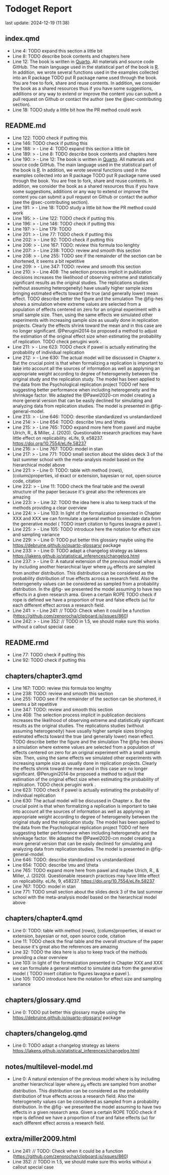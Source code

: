 # Todoget Report
last update: 2024-12-19 (11:38)

## index.qmd

- Line 4: TODO expand this section a little bit 
- Line 8: TODO describe book contents and chapters here 
- Line 12: The book is written in [Quarto](https://quarto.org/). All materials and source code GitHub. The main language used in the statistical part of the book is [R](https://www.r-project.org/). In addition, we wrote several functions used in the examples collected into an R package  TODO put R package name  used through the book. You are free to fork, share and reuse contents. In addition, we consider the book as a shared resources thus if you have some suggestions, additions or any way to extend or improve the content you can submit a pull request on Github or contact the author (see the @sec-contributing section). 
- Line 18: TODO study a little bit how the PR method could work 

## README.md

- Line 122: TODO check if putting this 
- Line 146: TODO check if putting this 
- Line 188: > - Line 4: TODO expand this section a little bit 
- Line 189: > - Line 8: TODO describe book contents and chapters here 
- Line 190: > - Line 12: The book is written in [Quarto](https://quarto.org/). All materials and source code GitHub. The main language used in the statistical part of the book is [R](https://www.r-project.org/). In addition, we wrote several functions used in the examples collected into an R package  TODO put R package name  used through the book. You are free to fork, share and reuse contents. In addition, we consider the book as a shared resources thus if you have some suggestions, additions or any way to extend or improve the content you can submit a pull request on Github or contact the author (see the @sec-contributing section). 
- Line 191: > - Line 18: TODO study a little bit how the PR method could work 
- Line 195: > - Line 122: TODO check if putting this 
- Line 196: > - Line 146: TODO check if putting this 
- Line 197: > - Line 179: TODO 
- Line 201: > - Line 77: TODO check if putting this 
- Line 202: > - Line 92: TODO check if putting this 
- Line 206: > - Line 167: TODO: review this formula too lenghty 
- Line 207: > - Line 238: TODO: review and smooth this section 
- Line 208: > - Line 255: TODO see if the remainder of the section can be shortened, it seems a bit repetitive 
- Line 209: > - Line 347: TODO: review and smooth this section 
- Line 210: > - Line 408: The selection process implicit in publication decisions increases the likelihood of observing extreme and statistically significant results as the original studies. The replications studies (without assuming heterogeneity) have usually higher sample sizes bringing estimated effects toward the true (and generally lower) mean effect.  TODO describe better the figure and the simulation  The @fig-hes shows a simulation where extreme values are selected from a population of effects centered on zero for an original experiment with a small sample size. Then, using the same effects we simulated other experiments with increasing sample size as usually done in replication projects. Clearly the effects shrink toward the mean and in this case are no longer significant. @Perugini2014-bx proposed a method to adjust the estimation of the original effect size when estimating the probability of replication.  TODO check perugini work . 
- Line 211: > - Line 623: TODO check if pawel is actually estimating the probability of individual replication 
- Line 212: > - Line 630: The actual model will be discussed in Chapter x. But the crucial point is that when formalizing a replication is important to take into account all the sources of information as well as applyning an appropriate weight according to degree of heterogeneity between the original study and the replication study. The model has been applied to the data from the Psychological replication project  TODO ref here  suggesting better performance when including heterogeneity and the shrinkage factor. We adapted the @Pawel2020-cm model creating a more general version that can be easily declined for simulating and analyzing data from replication studies. The model is presented in @fig-general-model. 
- Line 213: > - Line 646: TODO: describe standardized vs unstandardized 
- Line 214: > - Line 654: TODO: describe \mu and \theta 
- Line 215: > - Line 765: TODO expand more here from pawel and maybe Ulrich, R., & Miller, J. (2020). Questionable research practices may have little effect on replicability. eLife, 9, e58237. https://doi.org/10.7554/eLife.58237 
- Line 216: > - Line 767: TODO: model in stan 
- Line 217: > - Line 771: TODO small section about the slides deck 3 of the last summer school with the meta-analysis model based on the hierarchical model above 
- Line 221: > - Line 0: TODO:  table with method (rows), (colums)properties, id exact or extension, bayesian or not, open source code, citation 
- Line 222: > - Line 11: TODO check the final table and the overall structure of the paper because it's great also the references are amazing 
- Line 223: > - Line 32: TODO the idea here is also to keep track of the methods providing a clear overview 
- Line 224: > - Line 103: In light of the formalization presented in Chapter XXX and XXX we can formulate a general method to simulate data from the generative model ( TODO insert citation to figures lavagna e pavel ). 
- Line 225: > - Line 105: TODO introduce here the notation for effect size and sampling variance 
- Line 229: > - Line 0: TODO put better this glossary maybe using the https://debruine.github.io/quarto-glossary/ package 
- Line 233: > - Line 0: TODO adapt a changelog strategy as lakens https://lakens.github.io/statistical_inferences/changelog.html 
- Line 237: > - Line 0: A natural extension of the previous model where is by including another hierarchical layer where $\mu_{\theta}$ effects are sampled from another distribution. This distribution can be considered as the probability distribution of true effects across a research field. Also the heterogeneity values can be considered as sampled from a probability distribution. In the @fig- we presented the model assuming to have two effects in a given research area. Given a certain ROPE  TODO check if rope is defined  we have a proportion of true and false effects ($\omega$) for each different effect across a research field. 
- Line 241: > - Line 241: // TODO: Check when it could be a function (https://github.com/zenorocha/clipboard.js/issues/860) 
- Line 242: > - Line 352: // TODO in 1.5, we should make sure this works without a callout special case 

## README.rmd

- Line 77: TODO check if putting this 
- Line 92: TODO check if putting this 

## chapters/chapter3.qmd

- Line 167: TODO: review this formula too lenghty 
- Line 238: TODO: review and smooth this section 
- Line 255: TODO see if the remainder of the section can be shortened, it seems a bit repetitive 
- Line 347: TODO: review and smooth this section 
- Line 408: The selection process implicit in publication decisions increases the likelihood of observing extreme and statistically significant results as the original studies. The replications studies (without assuming heterogeneity) have usually higher sample sizes bringing estimated effects toward the true (and generally lower) mean effect.  TODO describe better the figure and the simulation  The @fig-hes shows a simulation where extreme values are selected from a population of effects centered on zero for an original experiment with a small sample size. Then, using the same effects we simulated other experiments with increasing sample size as usually done in replication projects. Clearly the effects shrink toward the mean and in this case are no longer significant. @Perugini2014-bx proposed a method to adjust the estimation of the original effect size when estimating the probability of replication.  TODO check perugini work . 
- Line 623: TODO check if pawel is actually estimating the probability of individual replication 
- Line 630: The actual model will be discussed in Chapter x. But the crucial point is that when formalizing a replication is important to take into account all the sources of information as well as applyning an appropriate weight according to degree of heterogeneity between the original study and the replication study. The model has been applied to the data from the Psychological replication project  TODO ref here  suggesting better performance when including heterogeneity and the shrinkage factor. We adapted the @Pawel2020-cm model creating a more general version that can be easily declined for simulating and analyzing data from replication studies. The model is presented in @fig-general-model. 
- Line 646: TODO: describe standardized vs unstandardized 
- Line 654: TODO: describe \mu and \theta 
- Line 765: TODO expand more here from pawel and maybe Ulrich, R., & Miller, J. (2020). Questionable research practices may have little effect on replicability. eLife, 9, e58237. https://doi.org/10.7554/eLife.58237 
- Line 767: TODO: model in stan 
- Line 771: TODO small section about the slides deck 3 of the last summer school with the meta-analysis model based on the hierarchical model above 

## chapters/chapter4.qmd

- Line 0: TODO:  table with method (rows), (colums)properties, id exact or extension, bayesian or not, open source code, citation 
- Line 11: TODO check the final table and the overall structure of the paper because it's great also the references are amazing 
- Line 32: TODO the idea here is also to keep track of the methods providing a clear overview 
- Line 103: In light of the formalization presented in Chapter XXX and XXX we can formulate a general method to simulate data from the generative model ( TODO insert citation to figures lavagna e pavel ). 
- Line 105: TODO introduce here the notation for effect size and sampling variance 

## chapters/glossary.qmd

- Line 0: TODO put better this glossary maybe using the https://debruine.github.io/quarto-glossary/ package 

## chapters/changelog.qmd

- Line 0: TODO adapt a changelog strategy as lakens https://lakens.github.io/statistical_inferences/changelog.html 

## notes/multilevel-model.md

- Line 0: A natural extension of the previous model where is by including another hierarchical layer where $\mu_{\theta}$ effects are sampled from another distribution. This distribution can be considered as the probability distribution of true effects across a research field. Also the heterogeneity values can be considered as sampled from a probability distribution. In the @fig- we presented the model assuming to have two effects in a given research area. Given a certain ROPE  TODO check if rope is defined  we have a proportion of true and false effects ($\omega$) for each different effect across a research field. 

## extra/miller2009.html

- Line 241: // TODO: Check when it could be a function (https://github.com/zenorocha/clipboard.js/issues/860) 
- Line 352: // TODO in 1.5, we should make sure this works without a callout special case 
